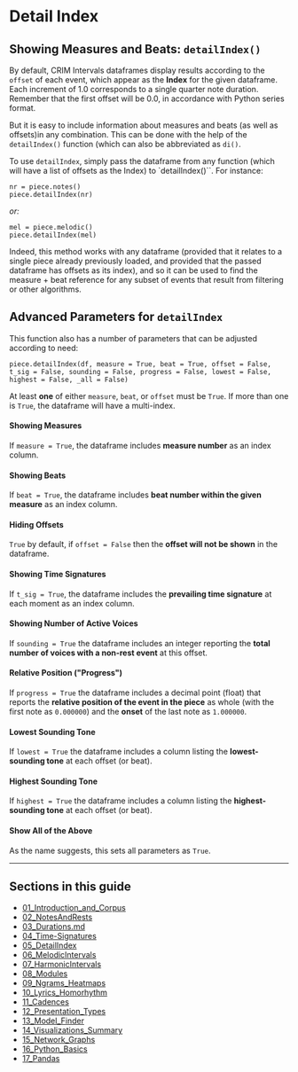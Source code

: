 # Detail Index  

<!-- Add brief description and parameters at a glance -->

## Showing Measures and Beats:  `detailIndex()`

By default, CRIM Intervals dataframes display results according to the `offset` of each event, which appear as the **Index** for the given dataframe. Each increment of 1.0 corresponds to a single quarter note duration. Remember that the first offset will be 0.0, in accordance with Python series format.

But it is easy to include information about measures and beats (as well as offsets)in any combination. This can be done with the help of the `detailIndex()` function (which can also be abbreviated as `di()`. 

To use `detailIndex`, simply pass the dataframe from any function (which will have a list of offsets as the Index) to `detailIndex()``.  For instance:

    nr = piece.notes()
    piece.detailIndex(nr)

*or:*

    mel = piece.melodic()
    piece.detailIndex(mel)


<!-- add examples -->


Indeed, this method works with any dataframe (provided that it relates to a single piece already previously loaded, and provided that the passed dataframe has offsets as its index), and so it can be used to find the measure + beat reference for any subset of events that result from filtering or other algorithms.

<!-- Add examples for these -->

## Advanced Parameters for `detailIndex`

This function also has a number of parameters that can be adjusted according to need: 

    piece.detailIndex(df, measure = True, beat = True, offset = False, t_sig = False, sounding = False, progress = False, lowest = False, highest = False, _all = False)

At least **one** of either `measure`, `beat`, or `offset` must be `True`.  If more than one is `True`, the dataframe will have a multi-index.

#### Showing Measures

If `measure = True`, the dataframe includes **measure number** as an index column.

#### Showing Beats

If `beat = True`, the dataframe includes **beat number within the given measure** as an index column.

#### Hiding Offsets

`True` by default, if `offset = False` then the **offset will not be shown** in the dataframe.

#### Showing Time Signatures

If `t_sig = True`, the dataframe includes the **prevailing time signature** at each moment as an index column.

#### Showing Number of Active Voices

If `sounding = True` the dataframe includes an integer reporting the **total number of voices with a non-rest event** at this offset.

#### Relative Position ("Progress")

If `progress = True` the dataframe includes a decimal point (float) that reports the **relative position of the event in the piece** as whole (with the first note as `0.000000`) and the **onset** of the last note as `1.000000`. 

#### Lowest Sounding Tone

If `lowest = True` the dataframe includes a column listing the **lowest-sounding tone** at each offset (or beat).

#### Highest Sounding Tone

If `highest = True` the dataframe includes a column listing the **highest-sounding tone** at each offset (or beat).

#### Show All of the Above

As the name suggests, this sets all parameters as `True`.



-----
## Sections in this guide

  * [01_Introduction_and_Corpus](01_Introduction_and_Corpus.md)
  * [02_NotesAndRests](02_NotesAndRests.md)
  * [03_Durations.md](03_Durations.md)
  * [04_Time-Signatures](04_TimeSignatures.md)
  * [05_DetailIndex](05_DetailIndex.md)
  * [06_MelodicIntervals](06_MelodicIntervals.md)
  * [07_HarmonicIntervals](07_HarmonicIntervals.md)
  * [08_Modules](08_Modules.md)
  * [09_Ngrams_Heatmaps](09_Ngrams_Heatmaps.md)
  * [10_Lyrics_Homorhythm](10_Lyrics_Homorhythm.md)
  * [11_Cadences](11_Cadences.md)
  * [12_Presentation_Types](12_Presentation_Types.md)
  * [13_Model_Finder](13_Model_Finder.md)
  * [14_Visualizations_Summary](14_Visualizations_Summary.md)
  * [15_Network_Graphs](15_Network_Graphs.md)
  * [16_Python_Basics](16_Python_Basics.md)
  * [17_Pandas](17_Pandas_Basics.md)